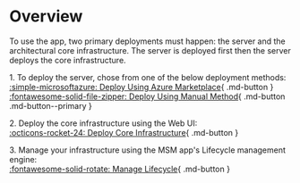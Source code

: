 # Overview

To use the app, two primary deployments must happen: the server and the architectural core infrastructure.
The server is deployed first then the server deploys the core infrastructure.

1\. To deploy the server, chose from one of the below deployment methods:<br>
[:simple-microsoftazure: Deploy Using Azure Marketplace](Deployment/Azure-Marketplace/){ .md-button }
[:fontawesome-solid-file-zipper: Deploy Using Manual Method](Deployment/Manual-Deployment/){ .md-button .md-button--primary }

2\. Deploy the core infrastructure using the Web UI:<br>
[:octicons-rocket-24: Deploy Core Infrastructure](Usage-Guide/Deploy-Core-Infrastructure/){ .md-button }

3\. Manage your infrastructure using the MSM app's Lifecycle management engine:<br>
[:fontawesome-solid-rotate: Manage Lifecycle](Usage-Guide/Lifecycle-Management/){ .md-button }
